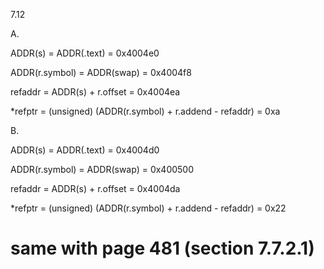 7.12

A.

ADDR(s) = ADDR(.text) = 0x4004e0

ADDR(r.symbol) = ADDR(swap) = 0x4004f8

refaddr = ADDR(s) + r.offset = 0x4004ea

*refptr = (unsigned) (ADDR(r.symbol) + r.addend - refaddr) = 0xa

B.

ADDR(s) = ADDR(.text) = 0x4004d0

ADDR(r.symbol) = ADDR(swap) = 0x400500

refaddr = ADDR(s) + r.offset = 0x4004da

*refptr = (unsigned) (ADDR(r.symbol) + r.addend - refaddr) = 0x22

# same with page 481 (section 7.7.2.1)